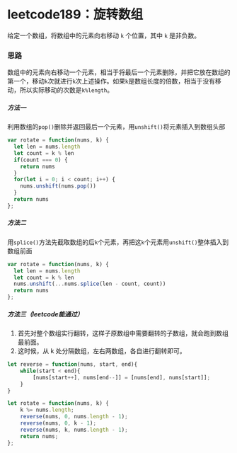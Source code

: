 # leetcode189：旋转数组

给定一个数组，将数组中的元素向右移动 `k` 个位置，其中 `k` 是非负数。

### 思路

数组中的元素向右移动一个元素，相当于将最后一个元素删除，并把它放在数组的第一个，移动`k`次就进行`k`次上述操作。如果`k`是数组长度的倍数，相当于没有移动，所以实际移动的次数是`k%length`。

##### 方法一

利用数组的`pop()`删除并返回最后一个元素，用`unshift()`将元素插入到数组头部

```javascript
var rotate = function(nums, k) {
  let len = nums.length 
  let count = k % len
  if(count === 0) {
    return nums
  }
  for(let i = 0; i < count; i++) {
    nums.unshift(nums.pop())
  }
  return nums
};
```

##### 方法二

用`splice()`方法先截取数组的后`k`个元素，再把这`k`个元素用`unshift()`整体插入到数组前面

```javascript
var rotate = function(nums, k) {
  let len = nums.length
  let count = k % len
  nums.unshift(...nums.splice(len - count, count))
  return nums
};
```

##### 方法三（leetcode能通过）

1. 首先对整个数组实行翻转，这样子原数组中需要翻转的子数组，就会跑到数组最前面。
2. 这时候，从 k 处分隔数组，左右两数组，各自进行翻转即可。
```javascript
let reverse = function(nums, start, end){
    while(start < end){
        [nums[start++], nums[end--]] = [nums[end], nums[start]];
    }
}

let rotate = function(nums, k) {
    k %= nums.length;
    reverse(nums, 0, nums.length - 1);
    reverse(nums, 0, k - 1);
    reverse(nums, k, nums.length - 1);
    return nums;
};
```

